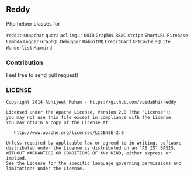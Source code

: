 ## Reddy

Php helper classes for

``reddit``
``snapchat``
``quora``
``acl``
``imgur``
``UUID``
``GraphQL``
``RBAC``
``stripe``
``ShortURL``
``Firebase``
``Lambda``
``Logger``
``GraphQL``
``Debugger``
``RabbitMQ``
``CreditCard``
``APICache``
``SQLite``
``Wunderlist``
``Maxmind``


### Contribution

Feel free to send pull request!


### LICENSE

```
Copyright 2014 Abhijeet Mohan - https://github.com/voidabhi/reddy

Licensed under the Apache License, Version 2.0 (the "License");
you may not use this file except in compliance with the License.
You may obtain a copy of the License at

   http://www.apache.org/licenses/LICENSE-2.0

Unless required by applicable law or agreed to in writing, software
distributed under the License is distributed on an "AS IS" BASIS,
WITHOUT WARRANTIES OR CONDITIONS OF ANY KIND, either express or implied.
See the License for the specific language governing permissions and
limitations under the License.
```

